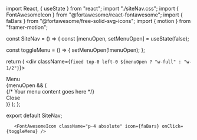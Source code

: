 import React, { useState } from "react";
import "./siteNav.css";
import { FontAwesomeIcon } from "@fortawesome/react-fontawesome";
import { faBars } from "@fortawesome/free-solid-svg-icons";
import { motion } from "framer-motion";

const SiteNav = () => {
  const [menuOpen, setMenuOpen] = useState(false);

  const toggleMenu = () => {
    setMenuOpen(!menuOpen);
  };

  return (
    <div className={`fixed top-0 left-0 ${menuOpen ? "w-full" : "w-1/2"}`}>
      <div
        className="bg-gray-800 p-4 text-white cursor-pointer"
        onClick={toggleMenu}
      >
        Menu
      </div>
      {menuOpen && (
        <div className="fixed top-0 left-1/2 transform -translate-x-1/2 w-1/2 h-full bg-white shadow-md">
          {/* Your menu content goes here */}
          <div
            className="p-4 bg-gray-800 text-white cursor-pointer"
            onClick={toggleMenu}
          >
            Close
          </div>
        </div>
      )}
    </div>
  );
};

export default SiteNav;
 
       <FontAwesomeIcon className="p-4 absolute" icon={faBars} onClick={toggleMenu} />
